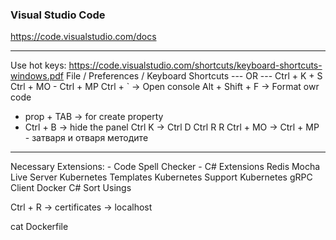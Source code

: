 ### Visual Studio Code

https://code.visualstudio.com/docs

---

Use hot keys: https://code.visualstudio.com/shortcuts/keyboard-shortcuts-windows.pdf
File / Preferences / Keyboard Shortcuts   --- OR --- Ctrl + K + S
Ctrl + MO - Ctrl + MP
Ctrl + ` -> Open console
Alt + Shift + F -> Format owr code



- prop + TAB -> for create property
- Ctrl + B -> hide the panel
Ctrl K -> Ctrl D
	Ctrl R R
	Ctrl + MO -> Ctrl + MP - затваря и отваря методите


---

Necessary Extensions:
    - Code Spell Checker
    - C# Extensions
    Redis
    Mocha
    Live Server
    Kubernetes Templates
    Kubernetes Support
    Kubernetes
    gRPC Client
    Docker
    C# Sort Usings



Ctrl + R -> certificates -> localhost

cat Dockerfile



